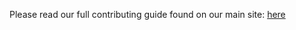 Please read our full contributing guide found on our main site: [here](https://docs.mrjs.io/contribute/#code-of-conduct)
